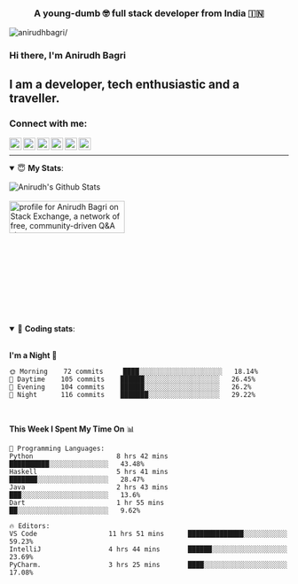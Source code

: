 <h3 align="center">A young-dumb 🤓 full stack developer from India 🇮🇳</h3>

<p align="left"> <img src=https://komarev.com/ghpvc/?username=anirudhbagri alt=anirudhbagri/> </p>

### Hi there, I'm Anirudh Bagri

## I am a developer, tech enthusiastic and a traveller. 

### Connect with me:


[<img align="left" alt="anirudh | Twitter" width="22px" src="https://cdn.jsdelivr.net/npm/simple-icons@v3/icons/twitter.svg" />][twitter]

[<img align="left" alt="anirudh | LinkedIn" width="22px" src="https://cdn.jsdelivr.net/npm/simple-icons@v3/icons/linkedin.svg" />][linkedin]

[<img align="left" alt="anirudh | Instagram" width="22px" src="https://cdn.jsdelivr.net/npm/simple-icons@v3/icons/instagram.svg" />][instagram]

[<img align="left" alt="anirudh | Stackoverflow" width="22px" src="https://cdn.jsdelivr.net/npm/simple-icons@v3/icons/stackoverflow.svg" />][stackOverflow]

[<img align="left" alt="anirudh | Gmail" width="22px" src="https://cdn.jsdelivr.net/npm/simple-icons@v3/icons/gmail.svg" />][mail]

[<img align="left" alt="anirudh | Youtube" width="22px" src="https://cdn.jsdelivr.net/npm/simple-icons@v3/icons/youtube.svg" />][mail]

<br />

---

<details open>
 <summary>😇 <b>My Stats</b>: </summary>

<br>
<div>
<img align="left" alt="Anirudh's Github Stats" src="https://github-readme-stats.vercel.app/api?username=anirudhbagri&show_icons=true&hide_border=true" />
<br><br>
<a href="https://stackexchange.com/users/10271260"><img src="https://stackexchange.com/users/flair/10271260.png" width="208" height="58" alt="profile for Anirudh Bagri on Stack Exchange, a network of free, community-driven Q&amp;A sites" title="profile for Anirudh Bagri on Stack Exchange, a network of free, community-driven Q&amp;A sites"></a>
<div>
</details>

<br> <br> <br> <br> <br> <br> <br> <br> 
<!-- --- -->

<details open>
 <summary>🤖 <b>Coding stats</b>: </summary>
 
<br>

**I'm a Night 🦉** 

```text
🌞 Morning    72 commits     ████░░░░░░░░░░░░░░░░░░░░░   18.14% 
🌆 Daytime    105 commits    ██████░░░░░░░░░░░░░░░░░░░   26.45% 
🌃 Evening    104 commits    ██████░░░░░░░░░░░░░░░░░░░   26.2% 
🌙 Night      116 commits    ███████░░░░░░░░░░░░░░░░░░   29.22%
```

<br>

**This Week I Spent My Time On** 📊 

```text
💬 Programming Languages: 
Python                     8 hrs 42 mins       ██████████░░░░░░░░░░░░░░░   43.48% 
Haskell                    5 hrs 41 mins       ███████░░░░░░░░░░░░░░░░░░   28.47% 
Java                       2 hrs 43 mins       ███░░░░░░░░░░░░░░░░░░░░░░   13.6% 
Dart                       1 hr 55 mins        ██░░░░░░░░░░░░░░░░░░░░░░░   9.62% 

🔥 Editors: 
VS Code                  11 hrs 51 mins      ██████████████░░░░░░░░░░░   59.23% 
IntelliJ                 4 hrs 44 mins       ██████░░░░░░░░░░░░░░░░░░░   23.69% 
PyCharm.                 3 hrs 25 mins       ████░░░░░░░░░░░░░░░░░░░░░   17.08% 

```

</details>


[twitter]: https://twitter.com/anirudhbagri
[linkedin]: https://linkedin.com/in/anirudhbagri
[instagram]: https://instagram.com/anirudhbagri
[stackOverflow]: https://stackoverflow.com/users/7579549/anirudh-bagri
[mail]: mailto:bagrianirudh@gmail.com
